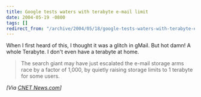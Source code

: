 ```yaml
---
title: Google tests waters with terabyte e-mail limit
date: 2004-05-19 -0800
tags: []
redirect_from: "/archive/2004/05/18/google-tests-waters-with-terabyte-e-mail-limit.aspx/"
---
```


When I first heard of this, I thought it was a glitch in gMail. But hot
damn! A whole Terabyte. I don't even have a terabyte at home.

> The search giant may have just escalated the e-mail storage arms race
> by a factor of 1,000, by quietly raising storage limits to 1 terabyte
> for some users.

*[Via [CNET News.com](http://news.com.com/2100-1024_3-5215599.html)]*


